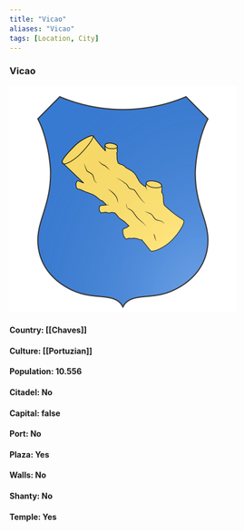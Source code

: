 ```yaml
---
title: "Vicao"
aliases: "Vicao"
tags: [Location, City]
---
```

### Vicao
![](attachment/ea769989920055985d5c18ec1b13fa3e.svg)

#### Country: [[Chaves]]

#### Culture: [[Portuzian]]

#### Population: 10.556

#### Citadel: No

#### Capital: false

#### Port: No

#### Plaza: Yes

#### Walls: No

#### Shanty: No

#### Temple: Yes

